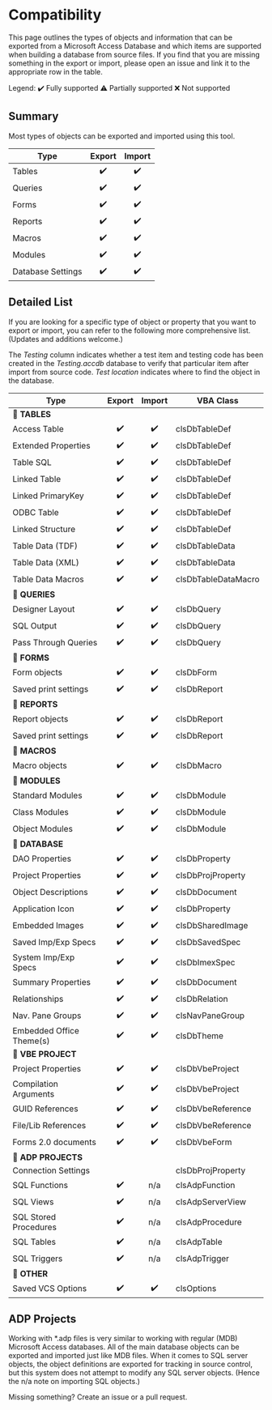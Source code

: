 # Compatibility
This page outlines the types of objects and information that can be exported from a Microsoft Access Database and which items are supported when building a database from source files. If you find that you are missing something in the export or import, please open an issue and link it to the appropriate row in the table.

Legend: ✔️ Fully supported ⚠️ Partially supported ❌ Not supported

## Summary
Most types of objects can be exported and imported using this tool.

|Type     |Export|Import|
|---------|:----:|:----:|
|Tables   |✔️|✔️|
|Queries  |✔️|✔️|
|Forms    |✔️|✔️|
|Reports  |✔️|✔️|
|Macros   |✔️|✔️|
|Modules  |✔️|✔️|
|Database Settings|✔️|✔️|


## Detailed List

If you are looking for a specific type of object or property that you want to export or import, you can refer to the following more comprehensive list. (Updates and additions welcome.)

The *Testing* column indicates whether a test item and testing code has been created in the *Testing.accdb* database to verify that particular item after import from source code. *Test location* indicates where to find the object in the database.

|Type                     |Export|Import|VBA Class|
|-------------------------|:----:|:----:|---------|
|💼 **TABLES**
|Access Table             |✔️|✔️|clsDbTableDef
|Extended Properties      |✔️|✔️|clsDbTableDef
|Table SQL                |✔️|✔️|clsDbTableDef
|Linked Table             |✔️|✔️|clsDbTableDef
|Linked PrimaryKey        |✔️|✔️|clsDbTableDef
|ODBC Table               |✔️|✔️|clsDbTableDef
|Linked Structure         |✔️|✔️|clsDbTableDef
|Table Data (TDF)         |✔️|✔️|clsDbTableData
|Table Data (XML)         |✔️|✔️|clsDbTableData
|Table Data Macros        |✔️|✔️|clsDbTableDataMacro
|💼 **QUERIES**
|Designer Layout          |✔️|✔️|clsDbQuery
|SQL Output               |✔️|✔️|clsDbQuery
|Pass Through Queries     |✔️|✔️|clsDbQuery
|💼 **FORMS**
|Form objects             |✔️|✔️|clsDbForm
|Saved print settings     |✔️|✔️|clsDbReport|Optional
|💼 **REPORTS**
|Report objects           |✔️|✔️|clsDbReport
|Saved print settings     |✔️|✔️|clsDbReport|Optional
|💼 **MACROS**
|Macro objects            |✔️|✔️|clsDbMacro
|💼 **MODULES**
|Standard Modules         |✔️|✔️|clsDbModule
|Class Modules            |✔️|✔️|clsDbModule
|Object Modules           |✔️|✔️|clsDbModule
|💼 **DATABASE**
|DAO Properties           |✔️|✔️|clsDbProperty
|Project Properties       |✔️|✔️|clsDbProjProperty
|Object Descriptions      |✔️|✔️|clsDbDocument
|Application Icon         |✔️|✔️|clsDbProperty
|Embedded Images          |✔️|✔️|clsDbSharedImage
|Saved Imp/Exp Specs      |✔️|✔️|clsDbSavedSpec
|System Imp/Exp Specs     |✔️|✔️|clsDbImexSpec
|Summary Properties       |✔️|✔️|clsDbDocument
|Relationships            |✔️|✔️|clsDbRelation
|Nav. Pane Groups         |✔️|✔️|clsNavPaneGroup
|Embedded Office Theme(s) |✔️|✔️|clsDbTheme
|💼 **VBE PROJECT**
|Project Properties       |✔️|✔️|clsDbVbeProject
|Compilation Arguments    |✔️|✔️|clsDbVbeProject
|GUID References          |✔️|✔️|clsDbVbeReference
|File/Lib References      |✔️|✔️|clsDbVbeReference
|Forms 2.0 documents      |✔️|✔️|clsDbVbeForm
|💼 **ADP PROJECTS**
|Connection Settings      |||clsDbProjProperty
|SQL Functions            |✔️|n/a|clsAdpFunction
|SQL Views                |✔️|n/a|clsAdpServerView
|SQL Stored Procedures    |✔️|n/a|clsAdpProcedure
|SQL Tables               |✔️|n/a|clsAdpTable
|SQL Triggers             |✔️|n/a|clsAdpTrigger
|💼 **OTHER**
|Saved VCS Options        |✔️|✔️|clsOptions


## ADP Projects

Working with *.adp files is very similar to working with regular (MDB) Microsoft Access databases. All of the main database objects can be exported and imported just like MDB files. When it comes to SQL server objects, the object definitions are exported for tracking in source control, but this system does not attempt to modify any SQL server objects. (Hence the n/a note on importing SQL objects.)

Missing something? Create an issue or a pull request.